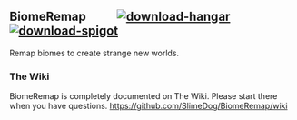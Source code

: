 ## BiomeRemap &nbsp; &nbsp; &nbsp; &nbsp; &nbsp; <a href="https://hangar.papermc.io/SlimeDog/BiomeRemap">![download-hangar](https://user-images.githubusercontent.com/17748923/227312269-23a5a6f4-8987-4fe6-aa33-7a1b1e1317b6.png)</a> <a href="https://www.spigotmc.org/resources/70973/">![download-spigot](https://user-images.githubusercontent.com/17748923/227312929-c07db56e-cf71-4424-8e39-4ce727df3b44.png)</a>

Remap biomes to create strange new worlds.

### The Wiki
BiomeRemap is completely documented on The Wiki. Please start there when you have questions.
https://github.com/SlimeDog/BiomeRemap/wiki
